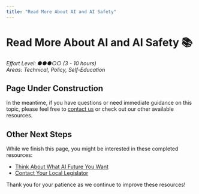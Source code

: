 ```yaml
---
title: "Read More About AI and AI Safety"
---
```


# Read More About AI and AI Safety 📚

*Effort Level: ●●●○○ (3 - 10 hours)*  
*Areas: Technical, Policy, Self-Education*

## Page Under Construction


In the meantime, if you have questions or need immediate guidance on this topic, please feel free to [contact us](/contact/) or check out our other available resources.

## Other Next Steps

While we finish this page, you might be interested in these completed resources:

- [Think About What AI Future You Want](/next-steps/think-about-ai-future)
- [Contact Your Local Legislator](/next-steps/contact-legislator)

Thank you for your patience as we continue to improve these resources!